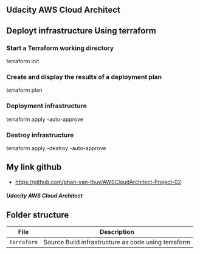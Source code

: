 ## Udacity AWS Cloud Architect ##
## Deployt infrastructure Using terraform
### Start a Terraform working directory
terraform init
### Create and display the results of a deployment plan
terraform plan 
### Deployment infrastructure
terraform apply -auto-approve
### Destroy infrastructure
terraform apply -destroy -auto-approve

## My link github 
- https://github.com/phan-van-thuy/AWSCloudArchitect-Project-02

##### Udacity AWS Cloud Architect  #####

## Folder structure

| File | Description |
| ---- | ----------- |
| `terraform` | Source Build infrastructure as code using terraform |
